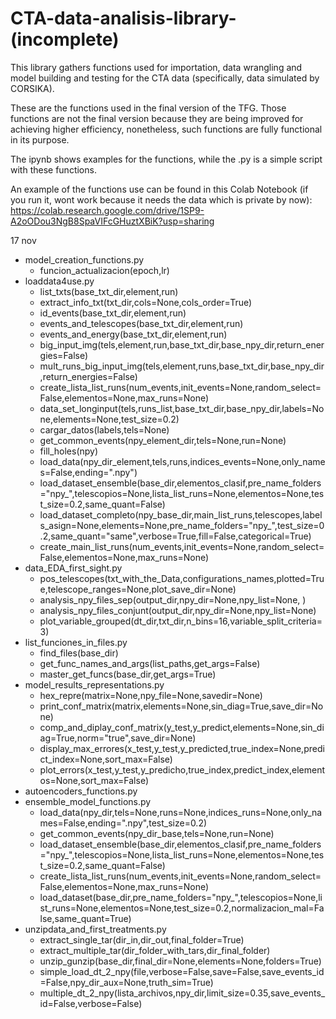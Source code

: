 # CTA-data-analisis-library-(incomplete)
This library gathers functions used for importation, data wrangling and model building and testing for the CTA data (specifically, data simulated by CORSIKA).


These are the functions used in the final version of the TFG. Those functions are not the final version because they are being improved for achieving higher efficiency, nonetheless, such functions are fully functional in its purpose.

The ipynb shows examples for the functions, while the .py is a simple script with these functions.

An example of the functions use can be found in this Colab Notebook (if you run it, wont work because it needs the data which is private by now):  
https://colab.research.google.com/drive/1SP9-A2oODou3NgB8SpaVIFcGHuztXBiK?usp=sharing


17 nov

* model_creation_functions.py
	* funcion_actualizacion(epoch,lr) 
* loaddata4use.py
	* list_txts(base_txt_dir,element,run) 
	* extract_info_txt(txt_dir,cols=None,cols_order=True) 
	* id_events(base_txt_dir,element,run) 
	* events_and_telescopes(base_txt_dir,element,run) 
	* events_and_energy(base_txt_dir,element,run) 
	* big_input_img(tels,element,run,base_txt_dir,base_npy_dir,return_energies=False) 
	* mult_runs_big_input_img(tels,element,runs,base_txt_dir,base_npy_dir,return_energies=False) 
	* create_lista_list_runs(num_events,init_events=None,random_select=False,elementos=None,max_runs=None) 
	* data_set_longinput(tels,runs_list,base_txt_dir,base_npy_dir,labels=None,elements=None,test_size=0.2) 
	* cargar_datos(labels,tels=None) 
	* get_common_events(npy_element_dir,tels=None,run=None) 
	* fill_holes(npy) 
	* load_data(npy_dir_element,tels,runs,indices_events=None,only_names=False,ending=".npy") 
	* load_dataset_ensemble(base_dir,elementos_clasif,pre_name_folders="npy_",telescopios=None,lista_list_runs=None,elementos=None,test_size=0.2,same_quant=False) 
	* load_dataset_completo(npy_base_dir,main_list_runs,telescopes,labels_asign=None,elements=None,pre_name_folders="npy_",test_size=0.2,same_quant="same",verbose=True,fill=False,categorical=True) 
	* create_main_list_runs(num_events,init_events=None,random_select=False,elementos=None,max_runs=None) 
* data_EDA_first_sight.py
	* pos_telescopes(txt_with_the_Data,configurations_names,plotted=True,telescope_ranges=None,plot_save_dir=None) 
	* analysis_npy_files_sep(output_dir,npy_dir=None,npy_list=None, ) 
	* analysis_npy_files_conjunt(output_dir,npy_dir=None,npy_list=None) 
	* plot_variable_grouped(dt_dir,txt_dir,n_bins=16,variable_split_criteria=3) 
* list_funciones_in_files.py
	* find_files(base_dir) 
	* get_func_names_and_args(list_paths,get_args=False) 
	* master_get_funcs(base_dir,get_args=True) 
* model_results_representations.py
	* hex_repre(matrix=None,npy_file=None,savedir=None) 
	* print_conf_matrix(matrix,elements=None,sin_diag=True,save_dir=None) 
	* comp_and_diplay_conf_matrix(y_test,y_predict,elements=None,sin_diag=True,norm="true",save_dir=None) 
	* display_max_errores(x_test,y_test,y_predicted,true_index=None,predict_index=None,sort_max=False) 
	* plot_errors(x_test,y_test,y_predicho,true_index,predict_index,elementos=None,sort_max=False) 
* autoencoders_functions.py
* ensemble_model_functions.py
	* load_data(npy_dir,tels=None,runs=None,indices_runs=None,only_names=False,ending=".npy",test_size=0.2) 
	* get_common_events(npy_dir_base,tels=None,run=None) 
	* load_dataset_ensemble(base_dir,elementos_clasif,pre_name_folders="npy_",telescopios=None,lista_list_runs=None,elementos=None,test_size=0.2,same_quant=False) 
	* create_lista_list_runs(num_events,init_events=None,random_select=False,elementos=None,max_runs=None) 
	* load_dataset(base_dir,pre_name_folders="npy_",telescopios=None,list_runs=None,elementos=None,test_size=0.2,normalizacion_mal=False,same_quant=True) 
* unzipdata_and_first_treatments.py
	* extract_single_tar(dir_in,dir_out,final_folder=True) 
	* extract_multiple_tar(dir_folder_with_tars,dir_final_folder) 
	* unzip_gunzip(base_dir,final_dir=None,elements=None,folders=True) 
	* simple_load_dt_2_npy(file,verbose=False,save=False,save_events_id=False,npy_dir_aux=None,truth_sim=True) 
	* multiple_dt_2_npy(lista_archivos,npy_dir,limit_size=0.35,save_events_id=False,verbose=False) 
